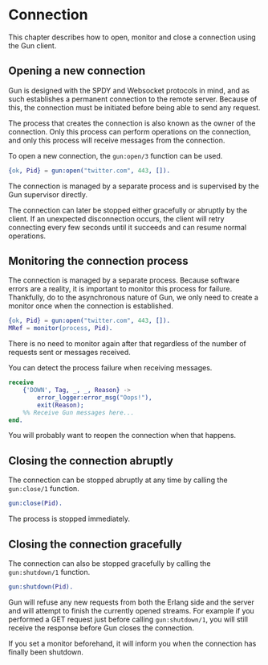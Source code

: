 Connection
==========

This chapter describes how to open, monitor and close
a connection using the Gun client.

Opening a new connection
------------------------

Gun is designed with the SPDY and Websocket protocols in mind,
and as such establishes a permanent connection to the remote
server. Because of this, the connection must be initiated
before being able to send any request.

The process that creates the connection is also known as the
owner of the connection. Only this process can perform operations
on the connection, and only this process will receive messages
from the connection.

To open a new connection, the `gun:open/3` function can be used.

``` erlang
{ok, Pid} = gun:open("twitter.com", 443, []).
```

The connection is managed by a separate process and is supervised
by the Gun supervisor directly.

The connection can later be stopped either gracefully or abruptly
by the client. If an unexpected disconnection occurs, the client
will retry connecting every few seconds until it succeeds and
can resume normal operations.

Monitoring the connection process
---------------------------------

The connection is managed by a separate process. Because
software errors are a reality, it is important to monitor
this process for failure. Thankfully, do to the asynchronous
nature of Gun, we only need to create a monitor once when
the connection is established.

``` erlang
{ok, Pid} = gun:open("twitter.com", 443, []).
MRef = monitor(process, Pid).
```

There is no need to monitor again after that regardless of
the number of requests sent or messages received.

You can detect the process failure when receiving messages.

``` erlang
receive
    {'DOWN', Tag, _, _, Reason} ->
        error_logger:error_msg("Oops!"),
        exit(Reason);
    %% Receive Gun messages here...
end.
```

You will probably want to reopen the connection when that
happens.

Closing the connection abruptly
-------------------------------

The connection can be stopped abruptly at any time by calling
the `gun:close/1` function.

``` erlang
gun:close(Pid).
```

The process is stopped immediately.

Closing the connection gracefully
---------------------------------

The connection can also be stopped gracefully by calling the
`gun:shutdown/1` function.

``` erlang
gun:shutdown(Pid).
```

Gun will refuse any new requests from both the Erlang side and
the server and will attempt to finish the currently opened
streams. For example if you performed a GET request just before
calling `gun:shutdown/1`, you will still receive the response
before Gun closes the connection.

If you set a monitor beforehand, it will inform you when the
connection has finally been shutdown.
